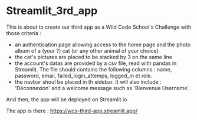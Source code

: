 # Streamlit_3rd_app

This is about to create our third app as a Wild Code School's Challenge with those criteria : 
- an authentication page allowing access to the home page and the photo album of a (your ?) cat (or any other animal of your choice)
- the cat's pictures are placed to be stacked by 3 on the same line
- the account's datas are provided by a csv file, read with pandas in Streamlit. The file should contains the following columns : name, password, email, failed_login_attemps, logged_in et role.
- the navbar shoul be placed in th sidebar. It will also include : 'Déconnexion' and a welcome message such as 'Bienvenue Username'.

And then, the app will be deployed on Streamlit.io 

The app is there : https://wcs-third-app.streamlit.app/
